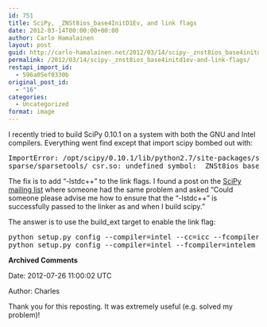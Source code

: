 ```yaml
---
id: 751
title: SciPy, _ZNSt8ios_base4InitD1Ev, and link flags
date: 2012-03-14T00:00:00+00:00
author: Carlo Hamalainen
layout: post
guid: http://carlo-hamalainen.net/2012/03/14/scipy-_znst8ios_base4initd1ev-and-link-flags/
permalink: /2012/03/14/scipy-_znst8ios_base4initd1ev-and-link-flags/
restapi_import_id:
  - 596a05ef0330b
original_post_id:
  - "16"
categories:
  - Uncategorized
format: image
---
```

I recently tried to build SciPy 0.10.1 on a system with both the GNU and Intel compilers. Everything went find except that import scipy bombed out with:

<pre>ImportError: /opt/scipy/0.10.1/lib/python2.7/site-packages/scipy/
sparse/sparsetools/_csr.so: undefined symbol: _ZNSt8ios_base4InitD1Ev</pre>

The fix is to add &#8220;-lstdc++&#8221; to the link flags. I found a post on the [SciPy mailing list](http://mail.scipy.org/pipermail/scipy-user/2010-March/024523.html) where someone had the same problem and asked &#8220;Could someone please advise me how to ensure that the &#8220;-lstdc++&#8221; is successfully passed to the linker as and when I build scipy.&#8221;

The answer is to use the build_ext target to enable the link flag:

<pre>python setup.py config --compiler=intel --cc=icc --fcompiler=intelem build_ext -lstdc++
python setup.py config --compiler=intel --fcompiler=intelem install --prefix=/opt/scipy/0.10.1
</pre>

**Archived Comments**

Date: 2012-07-26 11:00:02 UTC

Author: Charles

Thank you for this reposting. It was extremely useful (e.g. solved my problem)!